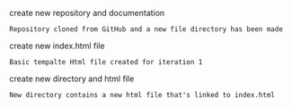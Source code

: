 create new repository and documentation 

    Repository cloned from GitHub and a new file directory has been made

create new index.html file

    Basic tempalte Html file created for iteration 1

create new directory and html file

    New directory contains a new html file that's linked to index.html

